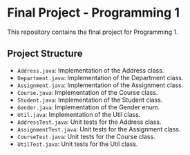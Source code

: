 # Final Project - Programming 1

This repository contains the final project for Programming 1.
## Project Structure

- `Address.java`: Implementation of the Address class.
- `Department.java`: Implementation of the Department class.
- `Assignment.java`: Implementation of the Assignment class.
- `Course.java`: Implementation of the Course class.
- `Student.java`: Implementation of the Student class.
- `Gender.java`: Implementation of the Gender enum.
- `Util.java`: Implementation of the Util class.
- `AddressTest.java`: Unit tests for the Address class.
- `AssignmentTest.java`: Unit tests for the Assignment class.
- `CourseTest.java`: Unit tests for the Course class.
- `UtilTest.java`: Unit tests for the Util class.
